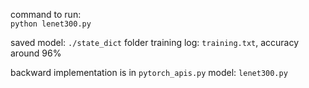 command to run:</br>
`python lenet300.py`

saved model: `./state_dict` folder
training log: `training.txt`, accuracy around 96%

backward implementation is in `pytorch_apis.py`
model: `lenet300.py`
